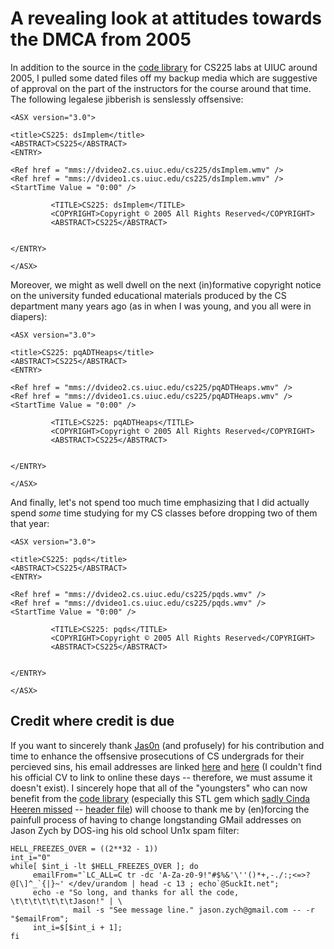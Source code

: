# A revealing look at attitudes towards the DMCA from 2005

In addition to the source in the [code library](https://github.com/maxieds/MyProtestToTheIllinoisDMCATakedownActOf2017/tree/master/code-library-sources) for 
CS225 labs at UIUC around 2005, I pulled some dated files 
off my backup media which are suggestive of approval on the 
part of the instructors for the course around that time. 
The following legalese jibberish is senslessly offsensive: 
```
<ASX version="3.0">

<title>CS225: dsImplem</title>
<ABSTRACT>CS225</ABSTRACT>
<ENTRY>

<Ref href = "mms://dvideo2.cs.uiuc.edu/cs225/dsImplem.wmv" />
<Ref href = "mms://dvideo1.cs.uiuc.edu/cs225/dsImplem.wmv" />
<StartTime Value = "0:00" />

         <TITLE>CS225: dsImplem</TITLE>
         <COPYRIGHT>Copyright © 2005 All Rights Reserved</COPYRIGHT>
         <ABSTRACT>CS225</ABSTRACT>


</ENTRY>

</ASX>
```
Moreover, we might as well dwell on the next (in)formative copyright 
notice on the university funded educational materials 
produced by the CS department many years ago (as in when I was 
young, and you all were in diapers): 
```
<ASX version="3.0">

<title>CS225: pqADTHeaps</title>
<ABSTRACT>CS225</ABSTRACT>
<ENTRY>

<Ref href = "mms://dvideo2.cs.uiuc.edu/cs225/pqADTHeaps.wmv" />
<Ref href = "mms://dvideo1.cs.uiuc.edu/cs225/pqADTHeaps.wmv" />
<StartTime Value = "0:00" />

         <TITLE>CS225: pqADTHeaps</TITLE>
         <COPYRIGHT>Copyright © 2005 All Rights Reserved</COPYRIGHT>
         <ABSTRACT>CS225</ABSTRACT>


</ENTRY>

</ASX>
```
And finally, let's not spend too much time emphasizing that I 
did actually spend *some* time studying for my CS classes 
before dropping two of them that year: 
```
<ASX version="3.0">

<title>CS225: pqds</title>
<ABSTRACT>CS225</ABSTRACT>
<ENTRY>

<Ref href = "mms://dvideo2.cs.uiuc.edu/cs225/pqds.wmv" />
<Ref href = "mms://dvideo1.cs.uiuc.edu/cs225/pqds.wmv" />
<StartTime Value = "0:00" />

         <TITLE>CS225: pqds</TITLE>
         <COPYRIGHT>Copyright © 2005 All Rights Reserved</COPYRIGHT>
         <ABSTRACT>CS225</ABSTRACT>


</ENTRY>

</ASX>
```

## Credit where credit is due

If you want to sincerely 
thank [Jas0n](https://github.com/maxieds/MyProtestToTheIllinoisDMCAActOf2017/blob/master/local-documents//ThankingJasonForHisHacking.md) 
(and profusely) for his contribution and 
time to enhance the offsensive prosecutions of CS undergrads for their 
percieved sins, his email addresses are linked 
[here](mailto:Jason.Zych@gmail.com) and [here](mailto:jzych3@gmail.com) 
(I couldn't find his official CV to link to online these days -- therefore, 
we must assume it doesn't exist). I sincerely hope that all of the 
"youngsters" who can now benefit from the [code library](https://github.com/maxieds/MyProtestToTheIllinoisDMCAActOf2017/blob/master/code-library-sources/) 
(especially this STL gem which [sadly Cinda Heeren missed](https://github.com/maxieds/MyProtestToTheIllinoisDMCAActOf2017/blob/master/code-library-sources/03-c++generic/_c++stdvector/vector225.cpp) -- 
[header file](https://github.com/maxieds/MyProtestToTheIllinoisDMCAActOf2017/blob/master/code-library-sources/03-c++generic/_c++stdvector/vector225.h)) 
will choose to thank me by (en)forcing the painfull process of having to change 
longstanding GMail addresses on Jason Zych by DOS-ing his 
old school Un1x spam filter: 
```
HELL_FREEZES_OVER = ((2**32 - 1))
int_i="0"
while[ $int_i -lt $HELL_FREEZES_OVER ]; do
     emailFrom="`LC_ALL=C tr -dc 'A-Za-z0-9!"#$%&'\''()*+,-./:;<=>?@[\]^_`{|}~' </dev/urandom | head -c 13 ; echo`@SuckIt.net";
     echo -e "So long, and thanks for all the code, \t\t\t\t\t\t\tJason!" | \
              mail -s "See message line." jason.zych@gmail.com -- -r "$emailFrom";
     int_i=$[$int_i + 1];
fi
```
